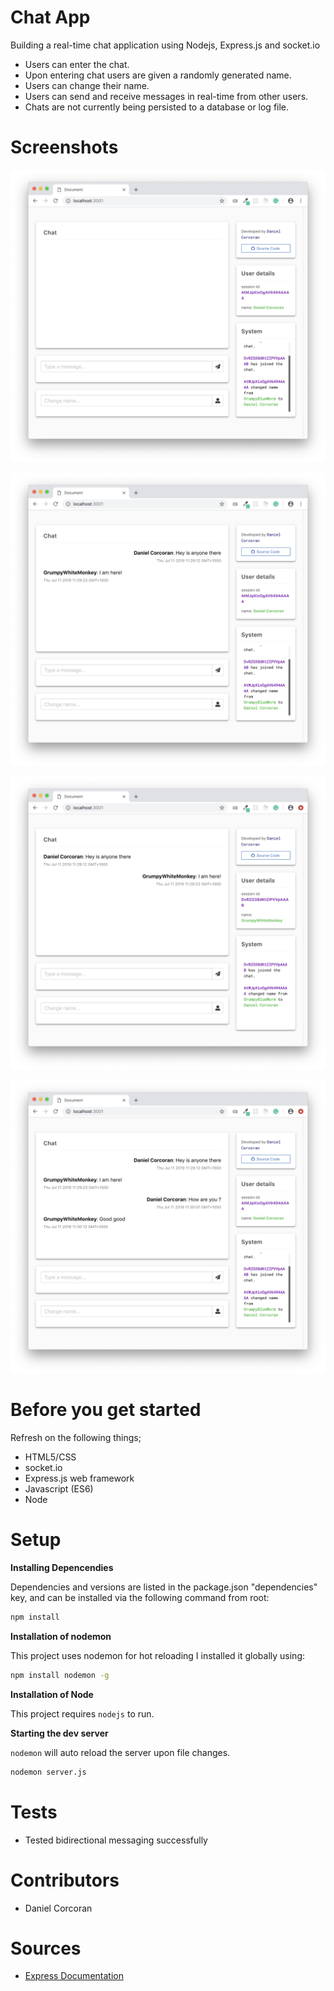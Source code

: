# Chat App
Building a real-time chat application using Nodejs, Express.js and socket.io

- Users can enter the chat.
- Upon entering chat users are given a randomly generated name.
- Users can change their name.
- Users can send and receive messages in real-time from other users.
- Chats are not currently being persisted to a database or log file.

# Screenshots

![](https://github.com/danielc92/node-express-chatbox/blob/master/screenshots/Screen%20Shot%202019-07-11%20at%2011.29.03%20am.jpg)

![](https://github.com/danielc92/node-express-chatbox/blob/master/screenshots/Screen%20Shot%202019-07-11%20at%2011.29.30%20am.jpg)

![](https://github.com/danielc92/node-express-chatbox/blob/master/screenshots/Screen%20Shot%202019-07-11%20at%2011.29.35%20am.jpg)

![](https://github.com/danielc92/node-express-chatbox/blob/master/screenshots/Screen%20Shot%202019-07-11%20at%2011.30.17%20am.jpg)



# Before you get started
Refresh on the following things;
- HTML5/CSS
- socket.io
- Express.js web framework
- Javascript (ES6)
- Node

# Setup

**Installing Depencendies**

Dependencies and versions are listed in the package.json "dependencies" key, and can be installed via the following command from root:

```sh
npm install
```

**Installation of nodemon**

This project uses nodemon for hot reloading
I installed it globally using:

```sh
npm install nodemon -g
```

**Installation of Node**

This project requires `nodejs` to run.

**Starting the dev server**

`nodemon` will auto reload the server upon file changes.

```sh
nodemon server.js
```

# Tests
- Tested bidirectional messaging successfully

# Contributors
- Daniel Corcoran

# Sources
- [Express Documentation](https://expressjs.com/)
